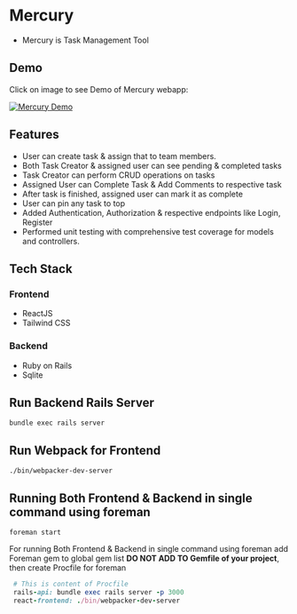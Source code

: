 # Mercury

- Mercury is Task Management Tool

## Demo
  Click on image to see Demo of Mercury webapp:

[![Mercury Demo](https://github.com/user-attachments/assets/8446eef3-7548-4c7d-9979-58603de62f98)](https://www.loom.com/share/86b46be6c65b4a36832b8e5282e6c533?sid=19af42b7-4e38-47cf-ba1b-4586e466c72a)

## Features

- User can create task & assign that to team members.
- Both Task Creator & assigned user can see pending & completed tasks
- Task Creator can perform CRUD operations on tasks
- Assigned User can Complete Task & Add Comments to respective task
- After task is finished, assigned user can mark it as complete
- User can pin any task to top
- Added Authentication, Authorization & respective endpoints like Login,
  Register
- Performed unit testing with comprehensive test coverage for models and controllers.

## Tech Stack

### Frontend

- ReactJS
- Tailwind CSS

### Backend

- Ruby on Rails
- Sqlite

## Run Backend Rails Server

`bundle exec rails server`

## Run Webpack for Frontend

`./bin/webpacker-dev-server`

## Running Both Frontend & Backend in single command using foreman

`foreman start`

 For running Both Frontend & Backend in single command using foreman
 add Foreman gem to global gem list **DO NOT ADD TO Gemfile of your project**, then create Procfile for foreman

 ```ruby
  # This is content of Procfile
  rails-api: bundle exec rails server -p 3000
  react-frontend: ./bin/webpacker-dev-server
 ```
